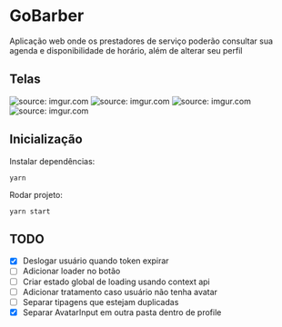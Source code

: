 # GoBarber

Aplicação web onde os prestadores de serviço poderão consultar sua agenda e disponibilidade de horário, além de alterar seu perfil

## Telas

<img src="https://i.imgur.com/MJdndYn.png" title="source: imgur.com" />
<img src="https://i.imgur.com/8ilUhdb.png" title="source: imgur.com" />
<img src="https://i.imgur.com/9ovDEyt.png" title="source: imgur.com" />
<img src="https://i.imgur.com/AiyWDQI.png" title="source: imgur.com" />

## Inicialização

Instalar dependências:
```
yarn
```
Rodar projeto:
```
yarn start
```

## TODO

- [x] Deslogar usuário quando token expirar
- [ ] Adicionar loader no botão
- [ ] Criar estado global de loading usando context api
- [ ] Adicionar tratamento caso usuário não tenha avatar
- [ ] Separar tipagens que estejam duplicadas
- [x] Separar AvatarInput em outra pasta dentro de profile
